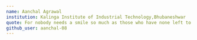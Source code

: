 ```yaml
---
name: Aanchal Agrawal
institution: Kalinga Institute of Industrial Technology,Bhubaneshwar
quote: For nobody needs a smile so much as those who have none left to give.
github_user: aanchal-08
---
```

